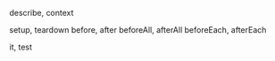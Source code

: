 describe, context

setup, teardown
before, after
beforeAll, afterAll
beforeEach, afterEach

it, test
